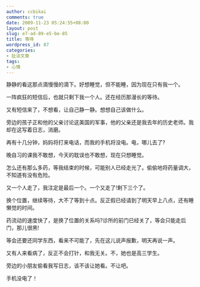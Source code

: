```yaml
---
author: ccbikai
comments: true
date: 2009-11-23 05:24:55+08:00
layout: post
slug: e7-ad-89-e5-be-85
title: 等待
wordpress_id: 87
categories:
- 扯淡文章
tags:
- 心情
---
```




静静的看这那点滴慢慢的滴下。好想睡觉，但不能睡，因为现在只有我一个。

一阵疯狂的短信后，也就只剩下我一个人。还在经历那漫长的等待。

又有短信来了，不想看，让自己静一静。想想自己该做什么。<!-- more -->

旁边的孩子正和他的父亲讨论这美国的军事，他的父亲还是我去年的历史老师。我却在这写着日志，消磨。

再有十几分钟，妈妈将打来电话，而我的手机将没电。电，哪儿去了?

晚自习的课我不敢想，今天的耽误也不敢想，现在只想睡觉。

怎么还有那么多药，等我结束的时候，可能别人已经走光了。偷偷地将药量调大，不知道有没有危险。

又一个人走了，我注定是最后一个。一个又走了!剩下三个了。

换个位置，继续等待，大不了等到十点。反正假已经请到了明天早上八点，还有睡懒觉的时间。

药流动的速度快了，是换了位置的关系吗?诊所的前门已经关了，等会只能走后门，那儿很黑!

等会还要还同学东西，看来不可能了，先在这儿说声报歉，明天再说一声。

又有人来看病了，反正不会打针，和我无关。不，她也是高三学生。

旁边的小朋友偷看我写日志，该不该让她看。不让吧。

手机没电了！

